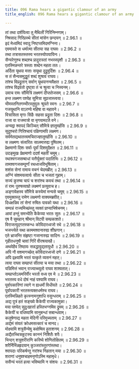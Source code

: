 ```yaml
---
title: 096 Rama hears a gigantic clamour of an army
title_english: 096 Rama hears a gigantic clamour of an army

---
```

<div class="audioEmbed"  caption="श्रीराम-हरिसीताराममूर्ति-घनपाठिभ्यां वचनम्" src="https://archive.org/download/Ramayana-recitation-Sriram-harisItArAmamUrti-Ghanapaati-v2/Kanda_2/Kanda_2_AYK-096-Bharatham_Prathi_Lakshmana_Vikalpaha.mp3"></div>

तां तथा दर्शयित्वा तु मैथिलीं गिरिनिम्नगाम्।  
निषसाद गिरिप्रस्थे सीतां मांसेन छन्दयन् ॥ 2.96.1 ॥   
इदं मेध्यमिदं स्वादु निष्टप्तमिदमग्निना।  
एवमास्ते स धर्मात्मा सीतया सह राघवः ॥ 2.96.2 ॥   
तथा तत्रासतस्तस्य भरतस्योपयायिनः।  
सैन्यरेणुश्च शब्दश्च प्रादुरास्तां नभस्स्पृशौ ॥ 2.96.3 ॥   
एतस्मिन्नन्तरे त्रस्ताः शब्देन महता ततः।  
अर्दिता यूथपा मत्ताः सयूथा दुद्रुवुर्दिशः ॥ 2.96.4 ॥   
स तं सैन्यसमुद्धूतं शब्दं शुश्राव राघवः।  
तांश्च विप्रद्रुतान् सर्वान् यूथपानन्ववैक्षत ॥ 2.96.5 ॥   
तांश्च विद्रवतो दृष्ट्वा तं च श्रुत्वा च निस्वनम्।  
उवाच रामः सौमित्रिं लक्ष्मणं दीप्ततेजसम् ॥ 2.96.6 ॥   
हन्त लक्ष्मण पश्येह सुमित्रा सुप्रजास्त्वया।  
भीमस्तनितगम्भीरस्तुमुलः श्रूयते स्वनः ॥ 2.96.7 ॥   
गजयूथानि वाऽरण्ये महिषा वा महावने।  
वित्रासिता मृगाः सिंहैः सहसा प्रद्रुता दिशः ॥ 2.96.8 ॥   
राजा वा राजमात्रो वा मृगयामटते वने।  
अन्यद्वा श्वापदं किञ्चित् सौमित्रे ज्ञातुमर्हसि ॥ 2.96.9 ॥   
सुदुश्चरो गिरिश्चायं पक्षिणामपि लक्ष्मण।  
सर्वमेतद्यथातत्त्वमचिराज्ज्ञातुमर्हसि ॥ 2.96.10 ॥   
स लक्ष्मणः संत्वरितः सालमारुह्य पुष्पितम्।  
प्रेक्षमाणो दिशः सर्वाः पूर्वां दिशमुदैक्षत ॥ 2.96.11 ॥   
उदङ्मुखः प्रेक्षमाणो ददर्श महतीं चमूम्।  
रथाश्वगजसम्बाधां यत्तैर्युक्तां पदातिभिः ॥ 2.96.12 ॥   
तामश्वगजसम्पूर्णां रथध्वजविभूषिताम्।  
शशंस सेनां रामाय वचनं चेदमब्रीत् ॥ 2.96.13 ॥   
अग्निं संशमयत्वार्यः सीता च भजतां गुहाम्।  
सज्यं कुरुष्व चापं च शरांश्च कवचं तथा ॥ 2.96.14 ॥   
तं रामः पुरुषव्याघ्रो लक्ष्मणं प्रत्युवाच ह।  
अङ्गावेक्षस्व सौमित्रे कस्येमां मन्यसे चमूम् ॥ 2.96.15 ॥   
एवमुक्तस्तु रामेण लक्ष्मणो वाक्यमब्रवीत्।  
दिधक्षन्निव तां सेनां रुषितः पावको यथा ॥ 2.96.16 ॥   
सम्पन्नं राज्यमिच्छंस्तु व्यक्तं प्राप्याभिषेचनम्।  
आवां हन्तुं समभ्येति कैकेय्या भरतः सुतः ॥ 2.96.17 ॥   
एष वै सुमहान् श्रीमान् विटपी सम्प्रकाशते।  
विराजत्युद्गतस्कन्धः कोविदारध्वजो रथे ॥ 2.96.18 ॥   
भजन्त्येते यथा काममश्वानारुह्य शीघ्रगान्।  
एते भ्राजन्ति संहृष्टा गजानारुह्य सादिनः ॥ 2.96.19 ॥   
गृहीतधनुषौ चावां गिरिं वीरश्रयावहै।  
अथवेहैव तिष्ठावः सन्नद्धावुद्यतायुधौ ॥ 2.96.20 ॥   
अपि नौ वशमागच्छेत् कोविदारध्वजो दणे ॥ 2.96.21 ॥   
अपि द्रक्ष्यामि भरतं यत्कृते व्यसनं महत्।  
त्वया राघव सम्प्राप्तं सीतया च मया तथा ॥ 2.96.22 ॥   
यन्निमित्तं भवान् राज्याच्च्युतो राघव शाश्वतात्।  
सम्प्राप्तोऽयमरिर्वीर भरतो वध्य एव मे ॥ 2.96.23 ॥   
भरतस्य वधे दोषं नाहं पश्यामि राघव।  
पूर्वापकारिणां त्यागे न ह्यधर्मो विधीयते ॥ 2.96.24 ॥   
पूर्वापकारी भरतस्त्यक्तधर्मश्च राघव।  
एतस्मिन्निहते कृत्स्नामनुशाधि वसुन्धराम् ॥ 2.96.25 ॥   
अद्य पुत्रं हतं सङ्ख्ये कैकेयी राज्यकामुका।  
मया पश्येत् सुदुःखार्त्ता हस्तिभग्नमिव द्रुमम् ॥ 2.96.26 ॥   
कैकेयीं च वधिष्यामि सानुबन्धां सबान्धवाम्।  
कलुषेणाद्य महता मेदिनी परिमुच्यताम् ॥ 2.96.27 ॥   
अद्येमं संयतं क्रोधमसत्कारं च मानद।  
मोक्ष्यामि शत्रुसैन्येषु कक्षेष्विव हुताशनम् ॥ 2.96.28 ॥   
अद्यैतच्चित्रकूटस्य काननं निशितैः शरैः।  
भिन्दन् शत्रुशरीराणि करिष्ये शोणितोक्षितम् ॥ 2.96.29 ॥   
शरैर्निर्भिन्नहृदयान् कुञ्जरांस्तुरगांस्तथा।  
श्वापदाः परिकर्षन्तु नरांश्च निहतान् मया ॥ 2.96.30 ॥   
शराणां धनुषश्चाहमनृणोऽस्मि महामृधे।  
ससैन्यं भरतं हत्वा भविष्यामि न संशयः ॥ 2.96.31 ॥   